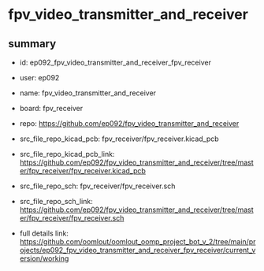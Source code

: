# fpv_video_transmitter_and_receiver
 
## summary 
* id: ep092_fpv_video_transmitter_and_receiver_fpv_receiver
* user: ep092
* name: fpv_video_transmitter_and_receiver
* board: fpv_receiver
* repo: https://github.com/ep092/fpv_video_transmitter_and_receiver
* src_file_repo_kicad_pcb: fpv_receiver/fpv_receiver.kicad_pcb
* src_file_repo_kicad_pcb_link: https://github.com/ep092/fpv_video_transmitter_and_receiver/tree/master/fpv_receiver/fpv_receiver.kicad_pcb


* src_file_repo_sch: fpv_receiver/fpv_receiver.sch
* src_file_repo_sch_link: https://github.com/ep092/fpv_video_transmitter_and_receiver/tree/master/fpv_receiver/fpv_receiver.sch
* full details link: https://github.com/oomlout/oomlout_oomp_project_bot_v_2/tree/main/projects/ep092_fpv_video_transmitter_and_receiver_fpv_receiver/current_version/working  






